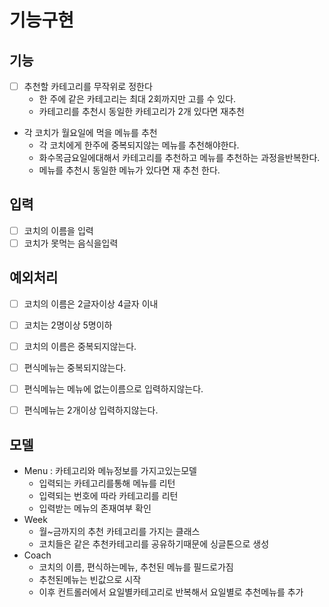 # 기능구현


## 기능
- [ ] 추천할 카테고리를 무작위로 정한다 
  - 한 주에 같은 카테고리는 최대 2회까지만 고를 수 있다.
  - 카테고리를 추천시 동일한 카테고리가 2개 있다면 재추천
- 각 코치가 월요일에 먹을 메뉴를 추천
  - 각 코치에게 한주에 중복되지않는 메뉴를 추천해야한다. 
  - 화수목금요일에대해서 카테고리를 추천하고 메뉴를 추천하는 과정을반복한다.
  - 메뉴를 추천시 동일한 메뉴가 있다면 재 추천 한다.
 
## 입력
-[ ] 코치의 이름을 입력
-[ ] 코치가 못먹는 음식을입력

## 예외처리
-[ ] 코치의 이름은 2글자이상 4글자 이내
-[ ] 코치는 2명이상 5명이하
-[ ] 코치의 이름은 중복되지않는다.

-[ ] 편식메뉴는 중복되지않는다.
-[ ] 편식메뉴는 메뉴에 없는이름으로 입력하지않는다.
-[ ] 편식메뉴는 2개이상 입력하지않는다.

## 모델
- Menu : 카테고리와 메뉴정보를 가지고있는모델 
  - 입력되는 카테고리를통해 메뉴를 리턴
  - 입력되는 번호에 따라 카테고리를 리턴
  - 입력받는 메뉴의 존재여부 확인
- Week
  - 월~금까지의 추천 카테고리를 가지는 클래스
  - 코치들은 같은 추천카테고리를 공유하기때문에 싱글톤으로 생성
- Coach
  - 코치의 이름, 편식하는메뉴, 추천된 메뉴를 필드로가짐
  - 추천된메뉴는 빈값으로 시작
  - 이후 컨트롤러에서 요일별카테고리로 반복해서 요일별로 추천메뉴를 추가